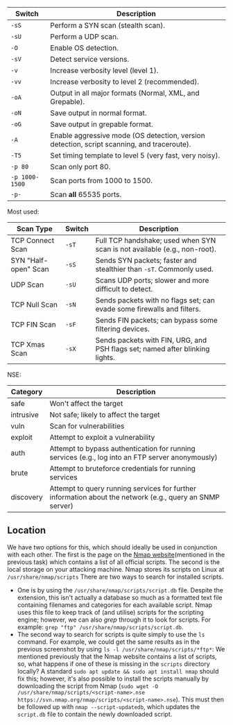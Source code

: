 
| Switch         | Description                                                                                |
| -------------- | ------------------------------------------------------------------------------------------ |
| `-sS`          | Perform a SYN scan (stealth scan).                                                         |
| `-sU`          | Perform a UDP scan.                                                                        |
| `-O`           | Enable OS detection.                                                                       |
| `-sV`          | Detect service versions.                                                                   |
| `-v`           | Increase verbosity level (level 1).                                                        |
| `-vv`          | Increase verbosity to level 2 (recommended).                                               |
| `-oA`          | Output in all major formats (Normal, XML, and Grepable).                                   |
| `-oN`          | Save output in normal format.                                                              |
| `-oG`          | Save output in grepable format.                                                            |
| `-A`           | Enable aggressive mode (OS detection, version detection, script scanning, and traceroute). |
| `-T5`          | Set timing template to level 5 (very fast, very noisy).                                    |
| `-p 80`        | Scan only port 80.                                                                         |
| `-p 1000-1500` | Scan ports from 1000 to 1500.                                                              |
| `-p-`          | Scan **all** 65535 ports.                                                                  |
Most used:

| Scan Type             | Switch | Description                                                                 |
|------------------------|--------|-----------------------------------------------------------------------------|
| TCP Connect Scan       | `-sT`  | Full TCP handshake; used when SYN scan is not available (e.g., non-root).  |
| SYN "Half-open" Scan   | `-sS`  | Sends SYN packets; faster and stealthier than `-sT`. Commonly used.        |
| UDP Scan               | `-sU`  | Scans UDP ports; slower and more difficult to detect.                      |
| TCP Null Scan          | `-sN`  | Sends packets with no flags set; can evade some firewalls and filters.     |
| TCP FIN Scan           | `-sF`  | Sends FIN packets; can bypass some filtering devices.                      |
| TCP Xmas Scan          | `-sX`  | Sends packets with FIN, URG, and PSH flags set; named after blinking lights. |
NSE:

| Category   | Description                                                                                                  |
|------------|--------------------------------------------------------------------------------------------------------------|
| safe       | Won't affect the target                                                                                      |
| intrusive  | Not safe; likely to affect the target                                                                         |
| vuln       | Scan for vulnerabilities                                                                                      |
| exploit    | Attempt to exploit a vulnerability                                                                            |
| auth       | Attempt to bypass authentication for running services (e.g., log into an FTP server anonymously)             |
| brute      | Attempt to bruteforce credentials for running services                                                       |
| discovery  | Attempt to query running services for further information about the network (e.g., query an SNMP server)     |
## Location
We have two options for this, which should ideally be used in conjunction with each other. The first is the page on the [Nmap website](https://nmap.org/nsedoc/)(mentioned in the previous task) which contains a list of all official scripts. The second is the local storage on your attacking machine. Nmap stores its scripts on Linux at `/usr/share/nmap/scripts`
There are two ways to search for installed scripts. 
- One is by using the `/usr/share/nmap/scripts/script.db` file. Despite the extension, this isn't actually a database so much as a formatted text file containing filenames and categories for each available script. Nmap uses this file to keep track of (and utilise) scripts for the scripting engine; however, we can also _grep_ through it to look for scripts. For example: `grep "ftp" /usr/share/nmap/scripts/script.db`.
- The second way to search for scripts is quite simply to use the `ls` command. For example, we could get the same results as in the previous screenshot by using `ls -l /usr/share/nmap/scripts/*ftp*`:
We mentioned previously that the Nmap website contains a list of scripts, so, what happens if one of these is missing in the `scripts` directory locally? A standard `sudo apt update && sudo apt install nmap` should fix this; however, it's also possible to install the scripts manually by downloading the script from Nmap (`sudo wget -O /usr/share/nmap/scripts/<script-name>.nse https://svn.nmap.org/nmap/scripts/<script-name>.nse`). This must then be followed up with `nmap --script-updatedb`, which updates the `script.db` file to contain the newly downloaded script.